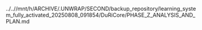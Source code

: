 ../..//mnt/h/ARCHIVE/.UNWRAP/SECOND/backup_repository/learning_system_fully_activated_20250808_091854/DuRiCore/PHASE_Z_ANALYSIS_AND_PLAN.md